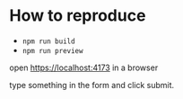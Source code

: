 # How to reproduce

- `npm run build`
- `npm run preview`

open [https://localhost:4173](https://localhost:4173) in a browser

type something in the form and click submit.
